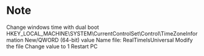 # Note

Change windows time with dual boot
  HKEY_LOCAL_MACHINE\SYSTEM\CurrentControlSet\Control\TimeZoneInformation
  New/QWORD (64-bit) value
  Name file: RealTimeIsUniversal
  Modify the file
  Change value to 1
  Restart PC
